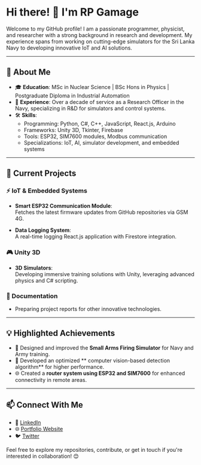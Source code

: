 # Hi there! 👋 I'm RP Gamage

Welcome to my GitHub profile! I am a passionate programmer, physicist, and researcher with a strong background in research and development. My experience spans from working on cutting-edge simulators for the Sri Lanka Navy to developing innovative IoT and AI solutions.

---

## 🌟 About Me

- 🎓 **Education**: MSc in Nuclear Science | BSc Hons in Physics | Postgraduate Diploma in Industrial Automation
- 💼 **Experience**: Over a decade of service as a Research Officer in the Navy, specializing in R&D for simulators and control systems.
- 🛠 **Skills**:  
  - Programming: Python, C#, C++, JavaScript, React.js, Arduino  
  - Frameworks: Unity 3D, Tkinter, Firebase  
  - Tools: ESP32, SIM7600 modules, Modbus communication  
  - Specializations: IoT, AI, simulator development, and embedded systems  

---

## 🚀 Current Projects

### ⚡ IoT & Embedded Systems  
- **Smart ESP32 Communication Module**:  
  Fetches the latest firmware updates from GitHub repositories via GSM 4G.

- **Data Logging System**:  
  A real-time logging React.js application with Firestore integration.

### 🎮 Unity 3D  
- **3D Simulators**:  
  Developing immersive training solutions with Unity, leveraging advanced physics and C# scripting.

### 📝 Documentation  
- Preparing project reports for other innovative technologies.

---

## 💡 Highlighted Achievements

- 🔧 Designed and improved the **Small Arms Firing Simulator** for Navy and Army training.
- 🎯 Developed an optimized ** computer vision-based detection algorithm** for higher performance.
- 🌐 Created a **router system using ESP32 and SIM7600** for enhanced connectivity in remote areas.

---

## 📫 Connect With Me

- 💼 [LinkedIn](https://linkedin.com/in/your-profile)  
- 🌐 [Portfolio Website](https://your-website.com)  
- 🐦 [Twitter](https://twitter.com/your-profile)  

Feel free to explore my repositories, contribute, or get in touch if you're interested in collaboration! 😊
